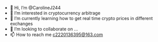 - 👋 Hi, I’m @CarolineJ244
- 👀 I’m interested in cryptocurrency arbitrage
- 🌱 I’m currently learning how to get real time crypto prices in different exchanges
- 💞️ I’m looking to collaborate on ...
- 📫 How to reach me c2220136395@163.com

<!---
CarolineJ244/CarolineJ244 is a ✨ special ✨ repository because its `README.md` (this file) appears on your GitHub profile.
You can click the Preview link to take a look at your changes.
--->
